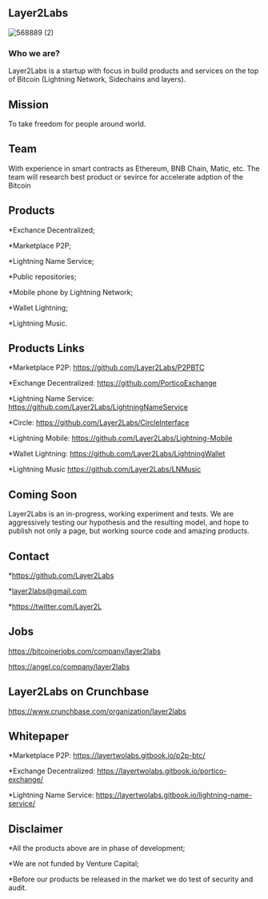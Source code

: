 ## Layer2Labs
![568889 (2)](https://user-images.githubusercontent.com/83122757/160809589-26d2f1b3-0090-4a36-a803-24e3144d44ad.png)

### Who we are? 

Layer2Labs is a startup  with focus in build products and services on the top of Bitcoin (Lightning Network, Sidechains and layers).

## Mission

To take freedom for people around world.

## Team 

With experience in smart contracts as Ethereum, BNB Chain, Matic, etc. The team will research best product or sevirce for accelerate adption of the Bitcoin

## Products

*Exchance Decentralized;

*Marketplace P2P;

*Lightning Name Service;

*Public repositories;

*Mobile phone by Lightning Network;

*Wallet Lightning;

*Lightning Music.

## Products Links

*Marketplace P2P: https://github.com/Layer2Labs/P2PBTC

*Exchange Decentralized: https://github.com/PorticoExchange

*Lightning Name Service: https://github.com/Layer2Labs/LightningNameService 

*Circle: https://github.com/Layer2Labs/CircleInterface

*Lightning Mobile: https://github.com/Layer2Labs/Lightning-Mobile

*Wallet Lightning: https://github.com/Layer2Labs/LightningWallet

*Lightning Music https://github.com/Layer2Labs/LNMusic

## Coming Soon 

Layer2Labs is an in-progress, working experiment and tests. We are aggressively testing our hypothesis and the resulting model, and hope to publish not only a page, but working source code and amazing products.

## Contact

*https://github.com/Layer2Labs

*layer2labs@gmail.com

*https://twitter.com/Layer2L

## Jobs

https://bitcoinerjobs.com/company/layer2labs

https://angel.co/company/layer2labs

## Layer2Labs on Crunchbase

https://www.crunchbase.com/organization/layer2labs

## Whitepaper

*Marketplace P2P: https://layertwolabs.gitbook.io/p2p-btc/

*Exchange Decentralized: https://layertwolabs.gitbook.io/portico-exchange/

*Lightning Name Service: https://layertwolabs.gitbook.io/lightning-name-service/

## Disclaimer

*All the products above are in phase of development;

*We are not funded by Venture Capital;

*Before our products be released in the market we do test of security and audit.
